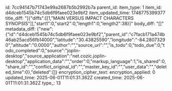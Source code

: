 id: 7cc94147b71743e99a2687b5b2992b7a
parent_id: 
item_type: 1
item_id: d4dceb1545b74c5db6f9faee023e9bf2
item_updated_time: 1748775399377
title_diff: "[{\"diffs\":[[1,\"MAIN VERSUS IMPACT CHARACTERS SYNOPSIS\"]],\"start1\":0,\"start2\":0,\"length1\":0,\"length2\":38}]"
body_diff: "[]"
metadata_diff: {"new":{"id":"d4dceb1545b74c5db6f9faee023e9bf2","parent_id":"c7facb171a474b46ab25acd56fb14000","latitude":"30.43825590","longitude":"-84.28073290","altitude":"0.0000","author":"","source_url":"","is_todo":0,"todo_due":0,"todo_completed":0,"source":"joplin-desktop","source_application":"net.cozic.joplin-desktop","application_data":"","order":0,"markup_language":1,"is_shared":0,"share_id":"","conflict_original_id":"","master_key_id":"","user_data":"","deleted_time":0},"deleted":[]}
encryption_cipher_text: 
encryption_applied: 0
updated_time: 2025-06-01T11:01:31.362Z
created_time: 2025-06-01T11:01:31.362Z
type_: 13